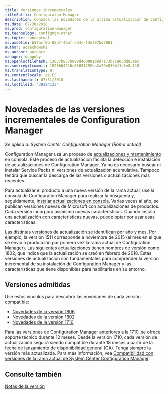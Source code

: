 ```yaml
---
title: Versiones incrementales
titleSuffix: Configuraton Manager
description: Conozca las novedades de la última actualización de Configuration Manager.
ms.date: 07/30/2018
ms.prod: configuration-manager
ms.technology: configmgr-other
ms.topic: conceptual
ms.assetid: b57acf0b-05b7-46af-ad4c-f3e707bd3861
author: aczechowski
ms.author: aaroncz
manager: dougeby
ms.openlocfilehash: 13037b857b890d400881d8d7173b7ca03dd83ebc
ms.sourcegitcommit: 1826664216c61691292ea2a79e836b11e1e8a118
ms.translationtype: HT
ms.contentlocale: es-ES
ms.lasthandoff: 07/31/2018
ms.locfileid: "39384133"
---
```

# <a name="whats-new-in-configuration-manager-incremental-versions"></a>Novedades de las versiones incrementales de Configuration Manager

*Se aplica a: System Center Configuration Manager (Rama actual)*

 Configuration Manager usa un proceso de [actualizaciones y mantenimiento](/sccm/core/servers/manage/updates) en consola. Este proceso de actualización facilita la detección e instalación de actualizaciones de Configuration Manager. Ya no es necesario buscar ni instalar Service Packs ni versiones de actualización acumulativa. Tampoco tendrá que buscar la descarga de las versiones o actualizaciones más recientes.

 Para actualizar el producto a una nueva versión de la rama actual, use la consola de Configuration Manager para realizar la búsqueda y, seguidamente, [instalar actualizaciones en consola](../../../core/servers/manage/install-in-console-updates.md). Varias veces al año, se publican versiones nuevas de Microsoft con actualizaciones de productos. Cada versión incorpora asimismo nuevas características. Cuando instala una actualización con características nuevas, puede optar por usar esas características. 

 Las distintas versiones de actualización se identifican por año y mes. Por ejemplo, la versión 1511 corresponde a noviembre de 2015 (el mes en el que se envió a producción por primera vez la rama actual de Configuration Manager). Las siguientes actualizaciones tienen nombres de versión como 1802, que indica que la actualización se creó en febrero de 2018. Estas versiones de actualización son fundamentales para comprender la versión incremental de su instalación de Configuration Manager y las características que tiene disponibles para habilitarlas en su entorno.



## <a name="supported-versions"></a>Versiones admitidas
 Use estos vínculos para descubrir las novedades de cada versión compatible:
  - [Novedades de la versión 1806](../../../core/plan-design/changes/whats-new-in-version-1806.md)  
  - [Novedades de la versión 1802](../../../core/plan-design/changes/whats-new-in-version-1802.md)
  - [Novedades de la versión 1710](../../../core/plan-design/changes/whats-new-in-version-1710.md)


Para las versiones de Configuration Manager anteriores a la 1710, se ofrece soporte técnico durante 12 meses. Desde la versión 1710, cada versión de actualización seguirá siendo compatible durante 18 meses a partir de la fecha de lanzamiento de disponibilidad general (GA).  Tenga siempre la versión más actualizada. Para más información, vea [Compatibilidad con versiones de la rama actual de System Center Configuration Manager](../../../core/servers/manage/current-branch-versions-supported.md).  


## <a name="see-also"></a>Consulte también
[Notas de la versión](/sccm/core/servers/deploy/install/release-notes)
